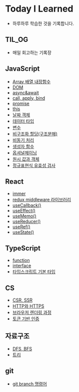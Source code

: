 # Today I Learned

- 하루하루 학습한 것을 기록합니다.

## TIL_OG

- 매일 회고하는 기록장

## JavaScript

- [Array 배열 내장함수](https://github.com/hyojin-k/TIL/blob/main/JavaScript/Array%20%EB%B0%B0%EC%97%B4%20%EB%82%B4%EC%9E%A5%ED%95%A8%EC%88%98.md)
- [DOM](https://github.com/hyojin-k/TIL/blob/main/JavaScript/DOM.md)
- [async&await](https://github.com/hyojin-k/TIL/blob/main/JavaScript/async%26await.md)
- [call, apply, bind](https://github.com/hyojin-k/TIL/blob/main/JavaScript/call%2C%20apply%2C%20bind.md)
- [promise](https://github.com/hyojin-k/TIL/blob/main/JavaScript/promise.md)
- [this](https://github.com/hyojin-k/TIL/blob/main/JavaScript/this.md)
- [날짜 객체](https://github.com/hyojin-k/TIL/blob/main/JavaScript/%EB%82%A0%EC%A7%9C%20%EA%B0%9D%EC%B2%B4.md)
- [데이터 타입](https://github.com/hyojin-k/TIL/blob/main/JavaScript/%EB%8D%B0%EC%9D%B4%ED%84%B0%20%ED%83%80%EC%9E%85.md)
- [변수](https://github.com/hyojin-k/TIL/blob/main/JavaScript/%EB%B3%80%EC%88%98.md)
- [비구조화 할당(구조분해)](<https://github.com/hyojin-k/TIL/blob/main/JavaScript/%EB%B9%84%EA%B5%AC%EC%A1%B0%ED%99%94%20%ED%95%A0%EB%8B%B9(%EA%B5%AC%EC%A1%B0%EB%B6%84%ED%95%B4).md>)
- [비동기 처리](https://github.com/hyojin-k/TIL/blob/main/JavaScript/%EB%B9%84%EB%8F%99%EA%B8%B0%20%EC%B2%98%EB%A6%AC.md)
- [생성자 함수](https://github.com/hyojin-k/TIL/blob/main/JavaScript/%EC%83%9D%EC%84%B1%EC%9E%90%20%ED%95%A8%EC%88%98.md)
- [옵셔널체이닝](https://github.com/hyojin-k/TIL/blob/main/JavaScript/%EC%98%B5%EC%85%94%EB%84%90%EC%B2%B4%EC%9D%B4%EB%8B%9D.md)
- [원시 값과 객체](https://github.com/hyojin-k/TIL/blob/main/JavaScript/%EC%9B%90%EC%8B%9C%20%EA%B0%92%EA%B3%BC%20%EA%B0%9D%EC%B2%B4.md)
- [정규표현식 유효성 검사](https://github.com/hyojin-k/TIL/blob/main/JavaScript/%EC%A0%95%EA%B7%9C%ED%91%9C%ED%98%84%EC%8B%9D%20%EC%9C%A0%ED%9A%A8%EC%84%B1%20%EA%B2%80%EC%82%AC.md)

## React

- [immer](https://github.com/hyojin-k/TIL/blob/main/React/immer.md)
- [redux middleware 라이브러리](https://github.com/hyojin-k/TIL/blob/main/React/redux%20middleware%20%EB%9D%BC%EC%9D%B4%EB%B8%8C%EB%9F%AC%EB%A6%AC.md)
- [useCallback()](<https://github.com/hyojin-k/TIL/blob/main/React/useCallback().md>)
- [useEffect()](<https://github.com/hyojin-k/TIL/blob/main/React/useEffect().md>)
- [useMemo()](<https://github.com/hyojin-k/TIL/blob/main/React/useMemo().md>)
- [useReducer()](<https://github.com/hyojin-k/TIL/blob/main/React/useReducer().md>)
- [useRef()](<https://github.com/hyojin-k/TIL/blob/main/React/useRef().md>)
- [useState()](<https://github.com/hyojin-k/TIL/blob/main/React/useState().md>)

## TypeScript

- [function](https://github.com/hyojin-k/TIL/blob/main/TypeScript/function.md)
- [interface](https://github.com/hyojin-k/TIL/blob/main/TypeScript/interface.md)
- [타입스크립트 기본 타입](https://github.com/hyojin-k/TIL/blob/main/TypeScript/%ED%83%80%EC%9E%85%EC%8A%A4%ED%81%AC%EB%A6%BD%ED%8A%B8%20%EA%B8%B0%EB%B3%B8%ED%83%80%EC%9E%85.md)

## CS

- [CSR, SSR](https://github.com/hyojin-k/TIL/blob/main/CS/CSR%2C%20SSR.md)
- [HTTP와 HTTPS](https://github.com/hyojin-k/TIL/blob/main/CS/HTTP.md)
- [브라우저 렌더링 과정](https://github.com/hyojin-k/TIL/blob/main/CS/%EB%B8%8C%EB%9D%BC%EC%9A%B0%EC%A0%80%20%EB%A0%8C%EB%8D%94%EB%A7%81%20%EA%B3%BC%EC%A0%95.md)
- [토큰 기반 인증](https://github.com/hyojin-k/TIL/blob/main/CS/%ED%86%A0%ED%81%B0%20%EA%B8%B0%EB%B0%98%20%EC%9D%B8%EC%A6%9D.md)

## 자료구조

- [DFS, BFS](https://github.com/hyojin-k/TIL/blob/main/%EC%9E%90%EB%A3%8C%EA%B5%AC%EC%A1%B0/DFS%2C%20BFS.md)
- [트리](https://github.com/hyojin-k/TIL/blob/main/%EC%9E%90%EB%A3%8C%EA%B5%AC%EC%A1%B0/%ED%8A%B8%EB%A6%AC.md)

## git

- [git branch 명령어](https://github.com/hyojin-k/TIL/blob/main/git/git%20branch.md)
